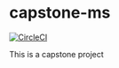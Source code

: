 # capstone-ms

[![CircleCI](https://dl.circleci.com/status-badge/img/gh/serglit72/capstone-ms/tree/main.svg?style=svg)](https://dl.circleci.com/status-badge/redirect/gh/serglit72/capstone-ms/tree/main)

This is a capstone project
